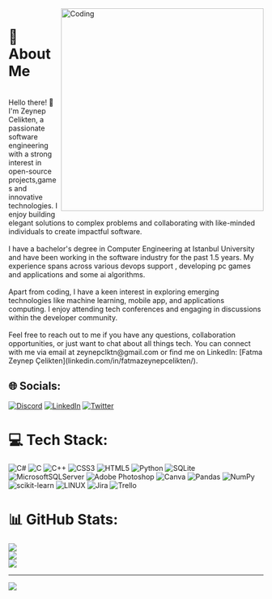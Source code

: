 <img align="right" alt="Coding" width="400" src="https://mir-s3-cdn-cf.behance.net/project_modules/disp/601014116770475.6068beff4640a.gif">

<h1>💫 About Me</h1> <br>
Hello there! 👋 I'm Zeynep Celikten, a passionate software engineering with a strong interest in open-source projects,games and innovative technologies. I enjoy building elegant solutions to complex problems and collaborating with like-minded individuals to create impactful software.<br><br>I have a bachelor's degree in Computer Engineering at Istanbul University and have been working in the software industry for the past 1.5 years. My experience spans across various devops support , developing pc games and applications and some ai algorithms.<br><br>Apart from coding, I have a keen interest in exploring emerging technologies like machine learning, mobile app, and applications computing. I enjoy attending tech conferences and engaging in discussions within the developer community.<br><br>Feel free to reach out to me if you have any questions, collaboration opportunities, or just want to chat about all things tech. You can connect with me via email at zeynepclktn@gmail.com or find me on LinkedIn: [Fatma Zeynep Çelikten](linkedin.com/in/fatmazeynepcelikten/).<br>


## 🌐 Socials:
[![Discord](https://img.shields.io/badge/Discord-%237289DA.svg?logo=discord&logoColor=white)](https://discord.gg/zeynepclktn) [![LinkedIn](https://img.shields.io/badge/LinkedIn-%230077B5.svg?logo=linkedin&logoColor=white)](https://linkedin.com/in/linkedin.com/in/fatmazeynepcelikten/) [![Twitter](https://img.shields.io/badge/Twitter-%231DA1F2.svg?logo=Twitter&logoColor=white)](https://twitter.com/https://twitter.com/zeynepclktn) 

# 💻 Tech Stack:
![C#](https://img.shields.io/badge/c%23-%23239120.svg?style=for-the-badge&logo=c-sharp&logoColor=white) ![C](https://img.shields.io/badge/c-%2300599C.svg?style=for-the-badge&logo=c&logoColor=white) ![C++](https://img.shields.io/badge/c++-%2300599C.svg?style=for-the-badge&logo=c%2B%2B&logoColor=white) ![CSS3](https://img.shields.io/badge/css3-%231572B6.svg?style=for-the-badge&logo=css3&logoColor=white) ![HTML5](https://img.shields.io/badge/html5-%23E34F26.svg?style=for-the-badge&logo=html5&logoColor=white) ![Python](https://img.shields.io/badge/python-3670A0?style=for-the-badge&logo=python&logoColor=ffdd54) ![SQLite](https://img.shields.io/badge/sqlite-%2307405e.svg?style=for-the-badge&logo=sqlite&logoColor=white) ![MicrosoftSQLServer](https://img.shields.io/badge/Microsoft%20SQL%20Sever-CC2927?style=for-the-badge&logo=microsoft%20sql%20server&logoColor=white) ![Adobe Photoshop](https://img.shields.io/badge/adobephotoshop-%2331A8FF.svg?style=for-the-badge&logo=adobephotoshop&logoColor=white) ![Canva](https://img.shields.io/badge/Canva-%2300C4CC.svg?style=for-the-badge&logo=Canva&logoColor=white) ![Pandas](https://img.shields.io/badge/pandas-%23150458.svg?style=for-the-badge&logo=pandas&logoColor=white) ![NumPy](https://img.shields.io/badge/numpy-%23013243.svg?style=for-the-badge&logo=numpy&logoColor=white) ![scikit-learn](https://img.shields.io/badge/scikit--learn-%23F7931E.svg?style=for-the-badge&logo=scikit-learn&logoColor=white) ![LINUX](https://img.shields.io/badge/Linux-FCC624?style=for-the-badge&logo=linux&logoColor=black) ![Jira](https://img.shields.io/badge/jira-%230A0FFF.svg?style=for-the-badge&logo=jira&logoColor=white) ![Trello](https://img.shields.io/badge/Trello-%23026AA7.svg?style=for-the-badge&logo=Trello&logoColor=white)
# 📊 GitHub Stats:
![](https://github-readme-stats.vercel.app/api?username=zeynepclk&theme=radical&hide_border=false&include_all_commits=true&count_private=false)<br/>
![](https://github-readme-streak-stats.herokuapp.com/?user=zeynepclk&theme=radical&hide_border=false)<br/>
![](https://github-readme-stats.vercel.app/api/top-langs/?username=zeynepclk&theme=radical&hide_border=false&include_all_commits=true&count_private=false&layout=compact)

---
[![](https://visitcount.itsvg.in/api?id=zeynepclk&icon=7&color=6)](https://visitcount.itsvg.in)

<!-- Proudly created with GPRM ( https://gprm.itsvg.in ) -->
